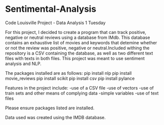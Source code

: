 # Sentimental-Analysis
Code Louisville Project - Data Analysis 1 Tuesday

For this project, I decided to create a program that can track positive, negative or neutral reviews using a database from IMdb. This database contains an exhaustive list of movies and keywords that detemine whether or not the review was positive, negative or neutral.Included withing the repository is a CSV containing the database, as well as two different text files with texts in both files. This project was meant to use sentiment analysis and NLP.

The packages installed are as follows:
pip install nlp
pip install movie_reviews
pip install scikit
pip install csv
pip install pylance

Features in the project include:
-use of a CSV file
-use of vectors
-use of train sets and other means of complying data
-simple variables
-use of text files

Please ensure packages listed are installed.

Data used was created using the IMDB database.
